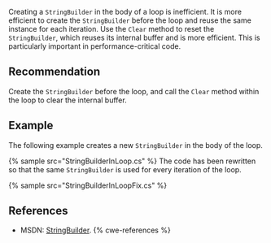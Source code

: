 Creating a `StringBuilder` in the body of a loop is inefficient. It is more efficient to create the `StringBuilder` before the loop and reuse the same instance for each iteration. Use the `Clear` method to reset the `StringBuilder`, which reuses its internal buffer and is more efficient. This is particularly important in performance-critical code.


## Recommendation
Create the `StringBuilder` before the loop, and call the `Clear` method within the loop to clear the internal buffer.


## Example
The following example creates a new `StringBuilder` in the body of the loop.

{% sample src="StringBuilderInLoop.cs" %}
The code has been rewritten so that the same `StringBuilder` is used for every iteration of the loop.

{% sample src="StringBuilderInLoopFix.cs" %}

## References
* MSDN: [StringBuilder](http://msdn.microsoft.com/en-us/library/system.text.stringbuilder.aspx).
{% cwe-references %}
